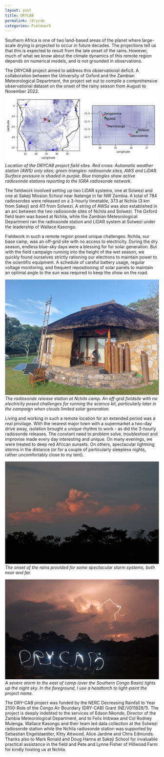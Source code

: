 ```yaml
---
layout: post
title: DRYCAB
permalink: /drycab
categories: Fieldwork
---
```


Southern Africa is one of two land-based areas of the planet where large-scale drying is projected to occur in future decades. The projections tell us that this is expected to result from the late onset of the rains. However, much of what we know about the climate dynamics of this remote region depends on numerical models, and is not grounded in observations.

The DRYCAB project aimed to address this observational deficit. A collaboration between the University of Oxford and the Zambian Meteorological Department, the project set out to compile a comprehensive observational dataset on the onset of the rainy season from August to November 2022.

![img1](/assets/drycab/map.png)  
*Location of the DRYCAB project field sites. Red cross: Automatic weather station (AWS) only sites; green triangles: radiosonde sites, AWS and LiDAR. Surface pressure is shaded in purple. Blue triangles show active radiosonde stations reporting to the IGRA radiosonde network.*

The fieldwork involved setting up two LiDAR systems, one at Solwezi and one at Sakeji Mission School near Ikelenge in far NW Zambia. A total of 784 radiosondes were released on a 3-hourly timetable, 373 at Nchila (3 km from Sakeji) and 411 from Solwezi. A string of AWSs was also established in an arc between the two radiosonde sites of Nchila and Solwezi. The Oxford field team was based at Nchila, while the Zambian Meteorological Department ran the radiosonde station and LiDAR system at Solwezi under the leadership of Wallace Kasongo.

Fieldwork in such a remote region posed unique challenges. Nchila, our base camp, was an off-grid site with no access to electricity. During the dry season, endless blue-sky days were a blessing for for solar generation. But with the field campaign running into the height of the wet season, we quickly found ourselves strictly rationing our electrons to maintain power to the scientific equipment. A schedule of careful battery usage, regular voltage monitoring, and frequent repositioning of solar panels to maintain an optimal angle to the sun was required to keep the show on the road. 

![img6](/assets/drycab/20221106_165904.jpg)  
*The radiosonde release station at Nchila camp. An off-grid fieldsite with no electricity posed challenges for running the science kit, particularly later in the campaign when clouds limited solar generation.*

Living and working in such a remote location for an extended period was a real privilage. With the nearest major town with a supermarket a two-day drive away, isolation brought a unique rhythm to work - as did the 3-hourly radiosonde releases. The constant need to problem solve, troubleshoot and improvise made every day interesting and unique. On many evenings, we were treated to deep red African sunsets. On others, spectacular lightning storms in the distance (or for a couple of particularly sleepless nights, rather uncomfortably close to my tent). 

![img2](/assets/drycab/20221103182154_IMG_9506-01.jpeg)  
*The onset of the rains provided for some spectacular storm systems, both near and far.*

![img7](/assets/drycab/received_865233207813466.jpeg)  
*A severe storm to the east of camp (over the Southern Congo Basin) lights up the night sky. In the foreground, I use a headtorch to light-paint the project name.*

The DRY-CAB project was funded by the NERC Decreasing Rainfall to Year 2100-Role of the Congo Air Boundary (DRY-CAB) Grant (NE/V011928/1). The project is deeply indebted to the services of Edson Nkonde, Director of the Zambia Meteorological Department, and to Felix Imbwae and Col Rodney Mulenga. Wallace Kasongo and their team led data collection at the Solwezi radiosonde station while the Nchila radiosonde station was supported by Sebastian Engelstaedter, Kitty Attwood, Alice Jardine and Chris Edmunds. Thanks also to Mark Ronald and Doug Hanna at Sakeji School for invaluable practical assistance in the field and Pete and Lynne Fisher of Hillwood Farm for kindly hosting us at Nchila.
